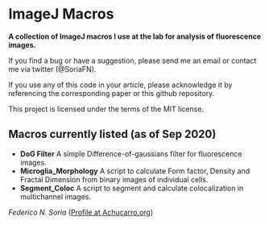 # ImageJ Macros
**A collection of ImageJ macros I use at the lab for analysis of fluorescence images.**

If you find a bug or have a suggestion, please send me an email or contact me via twitter (@SoriaFN).

If you use any of this code in your article, please acknowledge it by referencing the corresponding paper or this github repository.

This project is licensed under the terms of the MIT license.

## Macros currently listed (as of Sep 2020)

- **DoG Filter**  A simple Difference-of-gaussians filter for fluorescence images.
- **Microglia_Morphology**  A script to calculate Form factor, Density and Fractal Dimension from binary images of individual cells.
- **Segment_Coloc**  A script to segment and calculate colocalization in multichannel images.

_Federico N. Soria_ ([Profile at Achucarro.org](https://www.achucarro.org/people/federico-soria))

